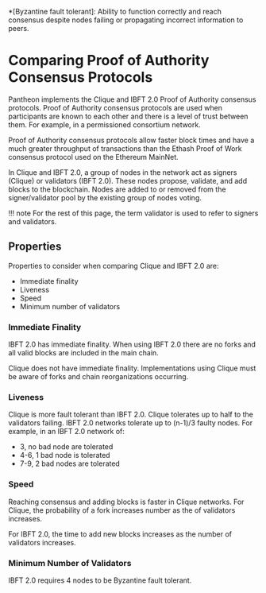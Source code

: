 *[Byzantine fault tolerant]: Ability to function correctly and reach consensus despite nodes failing or propagating incorrect information to peers.

# Comparing Proof of Authority Consensus Protocols  

Pantheon implements the Clique and IBFT 2.0 Proof of Authority consensus protocols. Proof of Authority 
consensus protocols are used when participants are known to each other and there is a level of trust between them. 
For example, in a permissioned consortium network. 

Proof of Authority consensus protocols allow faster block times and have a much greater throughput of transactions 
than the Ethash Proof of Work consensus protocol used on the Ethereum MainNet. 

In Clique and IBFT 2.0, a group of nodes in the network act as signers (Clique) or validators (IBFT 2.0). These nodes propose, validate, 
and add blocks to the blockchain. Nodes are added to or removed from the signer/validator pool by the existing group of nodes voting. 

!!! note
     For the rest of this page, the term validator is used to refer to signers and validators. 

## Properties 
   
Properties to consider when comparing Clique and IBFT 2.0 are: 

* Immediate finality 
* Liveness 
* Speed 
* Minimum number of validators 

### Immediate Finality 

IBFT 2.0 has immediate finality. When using IBFT 2.0 there are no forks and all valid blocks are included in the main chain.

Clique does not have immediate finality. Implementations using Clique must be aware of forks and chain reorganizations occurring. 

### Liveness 

Clique is more fault tolerant than IBFT 2.0. Clique tolerates up to half to the validators failing. IBFT 2.0 networks 
tolerate up to (n-1)/3 faulty nodes. For example, in an IBFT 2.0 network of:

* 3, no bad node are tolerated
* 4-6, 1 bad node is tolerated 
* 7-9, 2 bad nodes are tolerated 

### Speed 

Reaching consensus and adding blocks is faster in Clique networks. For Clique, the probability of a fork 
increases number as the of validators increases. 

For IBFT 2.0, the time to add new blocks increases as the number of validators increases.   

### Minimum Number of Validators 

IBFT 2.0 requires 4 nodes to be Byzantine fault tolerant. 






